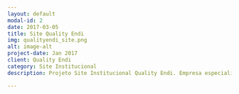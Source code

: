 ```yaml
---
layout: default
modal-id: 2
date: 2017-03-05
title: Site Quality Endi
img: qualityendi_site.png
alt: image-alt
project-date: Jan 2017
client: Quality Endi
category: Site Institucional
description: Projeto Site Institucional Quality Endi. Empresa especializada em Ensaios não Destrutivos e Inspeções. Feito com CMS Wodpress e Tema Ark Premium.

---
```

